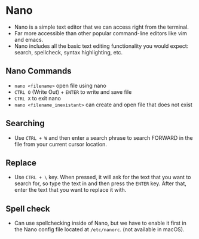 # Nano

- Nano is a simple text editor that we can access right from the terminal.
- Far more accessible than other popular command-line editors like vim and emacs.
- Nano includes all the basic text editing functionality you would expect: search, spellcheck, syntax highlighting, etc.

## Nano Commands

- `nano <filename>` open file using nano
- `CTRL O` (Write Out) + `ENTER` to write and save file
- `CTRL X` to exit nano
- `nano <filename_inexistant>` can create and open file that does not exist

## Searching

- Use `CTRL + W` and then enter a search phrase to search FORWARD in the file from your current cursor location.

## Replace 

- Use `CTRL + \` key. When pressed, it will ask for the text that you want to search for, so type the text in and then press the `ENTER` key. After that, enter the text that you want to replace it with.

## Spell check

- Can use spellchecking inside of Nano, but we have to enable it first in the Nano config file located at `/etc/nanorc`. (not available in macOS).